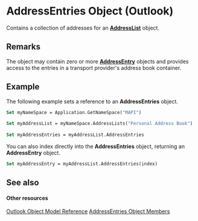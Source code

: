 
# AddressEntries Object (Outlook)

Contains a collection of addresses for an  **[AddressList](84611afe-48b1-185b-df4b-0f004e7436ff.md)** object.


## Remarks

The object may contain zero or more  **[AddressEntry](d4a0a85e-8bab-bc56-57bc-d70c3c570c8e.md)** objects and provides access to the entries in a transport provider's address book container.


## Example

The following example sets a reference to an  **AddressEntries** object.






```vb
Set myNameSpace = Application.GetNameSpace("MAPI") 
 
Set myAddressList = myNameSpace.AddressLists("Personal Address Book") 
 
Set myAddressEntries = myAddressList.AddressEntries
```

You can also index directly into the  **AddressEntries** object, returning an **AddressEntry** object.




```vb
Set myAddressEntry = myAddressList.AddressEntries(index)
```


## See also


#### Other resources


[Outlook Object Model Reference](http://msdn.microsoft.com/library/73221b13-d8d8-99b8-3394-b95dbbfd5ddc%28Office.15%29.aspx)
[AddressEntries Object Members](1a38c073-06f9-06ad-4483-21ad59143f14.md)
